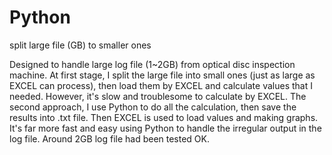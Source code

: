 # Python
split large file (GB) to smaller ones

Designed to handle large log file (1~2GB) from optical disc inspection machine. At first stage, I split the large file into small ones (just as large as EXCEL can process), then load them by EXCEL and calculate values that I needed. However, it's slow and troublesome to calculate by EXCEL. The second approach, I use Python to do all the calculation, then save the results into .txt file. Then EXCEL is used to load values and making graphs. It's far more fast and easy using Python to handle the irregular output in the log file. Around 2GB log file had been tested OK.
